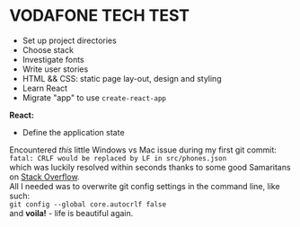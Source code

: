 # VODAFONE TECH TEST

- Set up project directories  
- Choose stack   
- Investigate fonts  
- Write user stories  
- HTML && CSS: static page lay-out, design and styling  
- Learn React  
- Migrate "app" to use `create-react-app`  

**React:**  
- Define the application state  



Encountered *this* little Windows vs Mac issue during my first git commit:      
```fatal: CRLF would be replaced by LF in src/phones.json```  
which was luckily resolved within seconds thanks to some good Samaritans on [Stack Overflow](https://stackoverflow.com/questions/20168639/git-commit-get-fatal-error-fatal-crlf-would-be-replaced-by-lf-in).  
All I needed was to overwrite git config settings in the command line, like such:  
```git config --global core.autocrlf false```  
and **voila!** - life is beautiful again.  
 